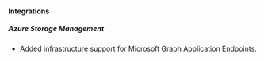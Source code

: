 
#### Integrations

##### Azure Storage Management

- Added infrastructure support for Microsoft Graph Application Endpoints.